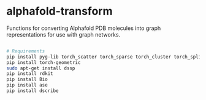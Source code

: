 # alphafold-transform
Functions for converting Alphafold PDB molecules into graph representations for use with graph networks.

```bash

# Requirements
pip install pyg-lib torch_scatter torch_sparse torch_cluster torch_spline_conv -f https://data.pyg.org/whl/torch-2.1.0+cu118.html
pip install torch-geometric
sudo apt-get install dssp
pip install rdkit
pip install Bio
pip install ase
pip install dscribe

```
